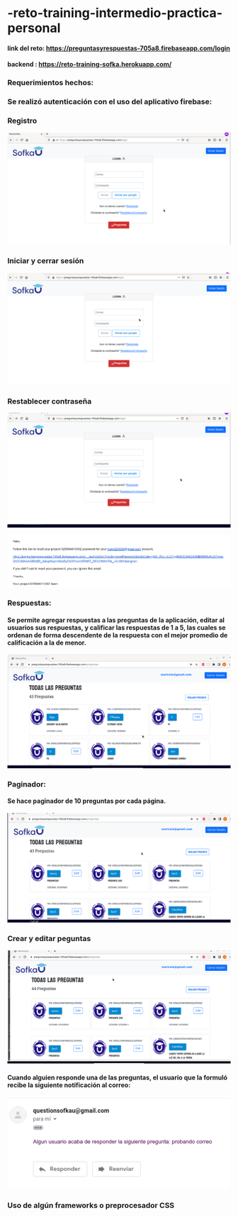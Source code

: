 # -reto-training-intermedio-practica-personal
#### link del reto: https://preguntasyrespuestas-705a8.firebaseapp.com/login
#### backend : https://reto-training-sofka.herokuapp.com/
### Requerimientos hechos:

### Se realizó autenticación con el uso del aplicativo firebase:
### Registro

![](autenticacion.gif)

### Iniciar y cerrar sesión

![](autenticacion2.gif.gif)

### Restablecer contraseña

![](contrasenna.gif)

![img.png](img.png)

### Respuestas:
#### Se permite agregar respuestas a las preguntas de la aplicación, editar al usuarios sus respuestas, y calificar las respuestas de 1 a 5, las cuales se ordenan de forma descendente de la respuesta con el mejor promedio de calificación a la de menor.

![](respuestas.gif)

### Paginador:

#### Se hace paginador de  10 preguntas por cada  página.

![](paginador.gif)

### Crear y editar peguntas

![](pregunta.gif)

####  Cuando alguien responde una de las preguntas, el usuario que la formuló recibe la siguiente notificación al correo:
![img_1.png](img_1.png)

### Uso de algún frameworks o preprocesador CSS



